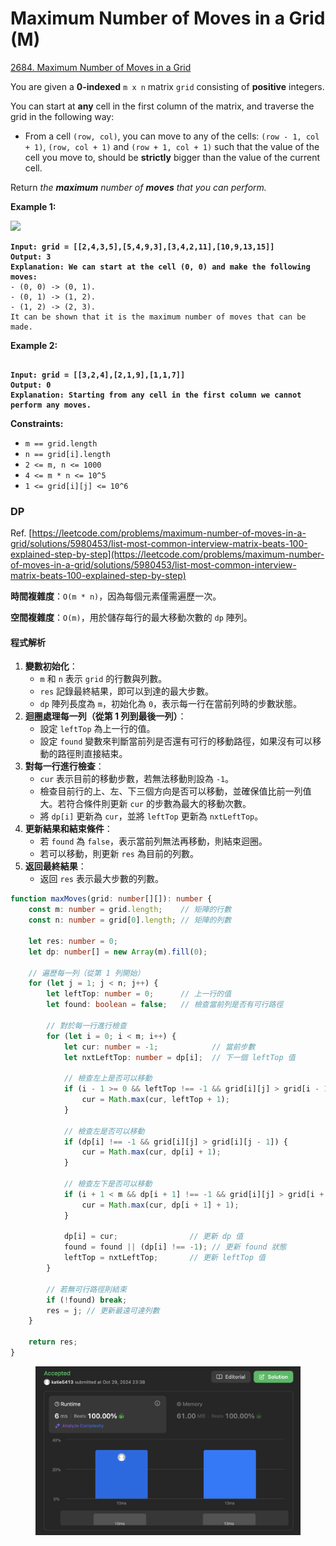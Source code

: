 # Maximum Number of Moves in a Grid (M)

[2684. Maximum Number of Moves in a Grid](https://leetcode.com/problems/maximum-number-of-moves-in-a-grid/)



You are given a **0-indexed** `m x n` matrix `grid` consisting of **positive** integers.

You can start at **any** cell in the first column of the matrix, and traverse the grid in the following way:

* From a cell `(row, col)`, you can move to any of the cells: `(row - 1, col + 1)`, `(row, col + 1)` and `(row + 1, col + 1)` such that the value of the cell you move to, should be **strictly** bigger than the value of the current cell.

Return _the **maximum** number of **moves** that you can perform._

&#x20;

**Example 1:**

![](https://assets.leetcode.com/uploads/2023/04/11/yetgriddrawio-10.png)

<pre><code><strong>Input: grid = [[2,4,3,5],[5,4,9,3],[3,4,2,11],[10,9,13,15]]
</strong><strong>Output: 3
</strong><strong>Explanation: We can start at the cell (0, 0) and make the following moves:
</strong>- (0, 0) -> (0, 1).
- (0, 1) -> (1, 2).
- (1, 2) -> (2, 3).
It can be shown that it is the maximum number of moves that can be made.
</code></pre>

**Example 2:**

<pre><code>
<strong>Input: grid = [[3,2,4],[2,1,9],[1,1,7]]
</strong><strong>Output: 0
</strong><strong>Explanation: Starting from any cell in the first column we cannot perform any moves.
</strong></code></pre>

&#x20;

**Constraints:**

* `m == grid.length`
* `n == grid[i].length`
* `2 <= m, n <= 1000`
* `4 <= m * n <= 10^5`
* `1 <= grid[i][j] <= 10^6`



### DP

Ref. [https://leetcode.com/problems/maximum-number-of-moves-in-a-grid/solutions/5980453/list-most-common-interview-matrix-beats-100-explained-step-by-step](https://leetcode.com/problems/maximum-number-of-moves-in-a-grid/solutions/5980453/list-most-common-interview-matrix-beats-100-explained-step-by-step)

**時間複雜度**：`O(m * n)`，因為每個元素僅需遍歷一次。

**空間複雜度**：`O(m)`，用於儲存每行的最大移動次數的 `dp` 陣列。

#### 程式解析

1. **變數初始化**：
   * `m` 和 `n` 表示 `grid` 的行數與列數。
   * `res` 記錄最終結果，即可以到達的最大步數。
   * `dp` 陣列長度為 `m`，初始化為 `0`，表示每一行在當前列時的步數狀態。
2. **迴圈處理每一列（從第 1 列到最後一列）**：
   * 設定 `leftTop` 為上一行的值。
   * 設定 `found` 變數來判斷當前列是否還有可行的移動路徑，如果沒有可以移動的路徑則直接結束。
3. **對每一行進行檢查**：
   * `cur` 表示目前的移動步數，若無法移動則設為 `-1`。
   * 檢查目前行的上、左、下三個方向是否可以移動，並確保值比前一列值大。若符合條件則更新 `cur` 的步數為最大的移動次數。
   * 將 `dp[i]` 更新為 `cur`，並將 `leftTop` 更新為 `nxtLeftTop`。
4. **更新結果和結束條件**：
   * 若 `found` 為 `false`，表示當前列無法再移動，則結束迴圈。
   * 若可以移動，則更新 `res` 為目前的列數。
5. **返回最終結果**：
   * 返回 `res` 表示最大步數的列數。

```typescript
function maxMoves(grid: number[][]): number {
    const m: number = grid.length;    // 矩陣的行數
    const n: number = grid[0].length; // 矩陣的列數
    
    let res: number = 0;
    let dp: number[] = new Array(m).fill(0);
    
    // 遍歷每一列（從第 1 列開始）
    for (let j = 1; j < n; j++) {
        let leftTop: number = 0;      // 上一行的值
        let found: boolean = false;   // 檢查當前列是否有可行路徑
        
        // 對於每一行進行檢查
        for (let i = 0; i < m; i++) {
            let cur: number = -1;            // 當前步數
            let nxtLeftTop: number = dp[i];  // 下一個 leftTop 值
            
            // 檢查左上是否可以移動
            if (i - 1 >= 0 && leftTop !== -1 && grid[i][j] > grid[i - 1][j - 1]) {
                cur = Math.max(cur, leftTop + 1);
            }
            
            // 檢查左是否可以移動
            if (dp[i] !== -1 && grid[i][j] > grid[i][j - 1]) {
                cur = Math.max(cur, dp[i] + 1);
            }
            
            // 檢查左下是否可以移動
            if (i + 1 < m && dp[i + 1] !== -1 && grid[i][j] > grid[i + 1][j - 1]) {
                cur = Math.max(cur, dp[i + 1] + 1);
            }
            
            dp[i] = cur;                // 更新 dp 值
            found = found || (dp[i] !== -1); // 更新 found 狀態
            leftTop = nxtLeftTop;       // 更新 leftTop 值
        }
        
        // 若無可行路徑則結束
        if (!found) break;
        res = j; // 更新最遠可達列數
    }
    
    return res;
}

```

<figure><img src="../.gitbook/assets/截圖 2024-10-29 晚上11.38.52.png" alt=""><figcaption></figcaption></figure>

